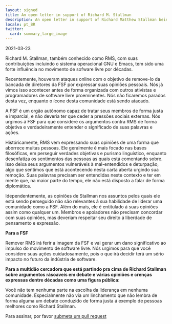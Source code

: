 ```yaml
---
layout: signed
title: An open letter in support of Richard M. Stallman
description: An open letter in support of Richard Matthew Stallman being reinstated by the Free Software Foundation
locale: pt_BR
twitter:
  card: summary_large_image
---
```


2021-03-23

Richard M. Stallman, também conhecido como RMS, com suas contribuições incluindo o sistema operacional GNU e Emacs, tem sido uma forte influência no movimento de sofware livre por décadas.

Recentemente, houveram ataques online com o objetivo de remove-lo da bancada de diretores da FSF por expressar suas opiniões pessoais. Nós já vimos isso acontecer antes de forma organizada com outros ativistas e programadores de software livre proeminentes. Nós não ficaremos parados desta vez, enquanto o ícone desta comunidade está sendo atacado.

A FSF é um orgão autônomo capaz de tratar seus membros de forma justa e imparcial, e não deveria ter que ceder a pressões sociais externas. Nós urgimos á FSF para que considere os argumentos contra RMS de forma objetiva e verdadeiramente entender o significado de suas palavras e ações.

Históricamente, RMS vem expressando suas opiniões de uma forma que aborrece muitas pessoas. Ele geralmente é mais focado nas bases filosóficas, em perseguir verdades objetivas e purismo linguístico, enquanto desenfatiza os sentimentos das pessoas as quais está comentando sobre. Isso deixa seus argumentos vulneráveis à mal-entendidos e deturpação, algo que sentimos que está acontecendo nesta carta aberta urgindo sua remoção. Suas palavras precisam ser entendidas neste contexto e ter em mente que, na maior parte do tempo, ele não está disposto a falar de forma diplomática.

Idependentemente, as opiniões de Stallman nos assuntos pelos quais ele está sendo perseguido não são relevantes á sua habilidade de liderar uma comunidade como a FSF. Além do mais, ele é entitulado á suas opiniões assim como qualquer um. Membros e apoiadores não precisam concordar com suas opiniões, mas deveriam respeitar seu direito á liberdade de pensamento e expressão.

**Para a FSF**

Remover RMS irá ferir a imagem da FSF e vai gerar um dano significativo ao impulso do movimento de software livre. Nós urgimos para que você considere suas ações cuidadosamente, pois o que irá decidir terá um sério impacto no futuro da indústria de software.

**Para a multidão cercadora que está partindo pra cima de Richard Stallman sobre argumentos rásoaveis em debate e várias opiniões e crenças expressas dentre décadas como uma figura pública:**

Vocẽ não tem nenhuma parte na escolha da liderança em nenhuma comunidade. Especialmente não via um linchamento que não lembra de forma alguma um debate conduzido de forma justa á exemplo de pessoas melhores como Richard Stallman.

Para assinar, por favor [submeta um pull request](https://github.com/rms-support-letter/rms-support-letter.github.io/pulls)
